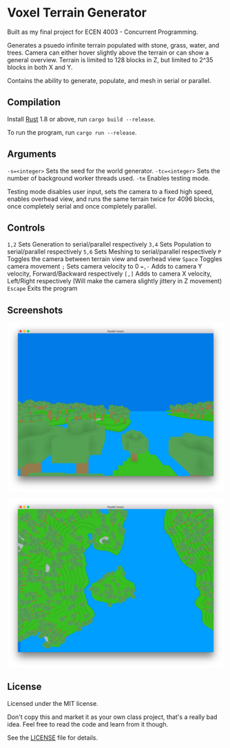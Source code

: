# Voxel Terrain Generator
Built as my final project for ECEN 4003 - Concurrent Programming.

Generates a psuedo infinite terrain populated with stone, grass, water, and trees. Camera can either hover slightly above the terrain or can show a general overview. Terrain is limited to 128 blocks in Z, but limited to 2^35 blocks in both X and Y.

Contains the ability to generate, populate, and mesh in serial or parallel.

## Compilation

Install [Rust](https://www.rust-lang.org) 1.8 or above, run `cargo build --release`.

To run the program, run `cargo run --release`.

## Arguments

`-s=<integer>` Sets the seed for the world generator.
`-tc=<integer>` Sets the number of background worker threads used.
`-tm` Enables testing mode.

Testing mode disables user input, sets the camera to a fixed high speed, enables overhead view, and runs the same terrain twice for 4096 blocks, once completely serial and once completely parallel.

## Controls

`1,2` Sets Generation to serial/parallel respectively
`3,4` Sets Population to serial/parallel respectively
`5,6` Sets Meshing to serial/parallel respectively
`P` Toggles the camera between terrain view and overhead view
`Space` Toggles camera movement
`;` Sets camera velocity to 0
`=,-` Adds to camera Y velocity, Forward/Backward respectively
`[,]` Adds to camera X velocity, Left/Right respectively (Will make the camera slightly jittery in Z movement)
`Escape` Exits the program

## Screenshots

![Terrain View](screenshots/screenshot_forward.png)

![Overhead View](screenshots/screenshot_overhead.png)

## License
Licensed under the MIT license.

Don't copy this and market it as your own class project, that's a really bad idea. Feel free to read the code and learn from it though.

See the [LICENSE](LICENSE.md) file for details.
